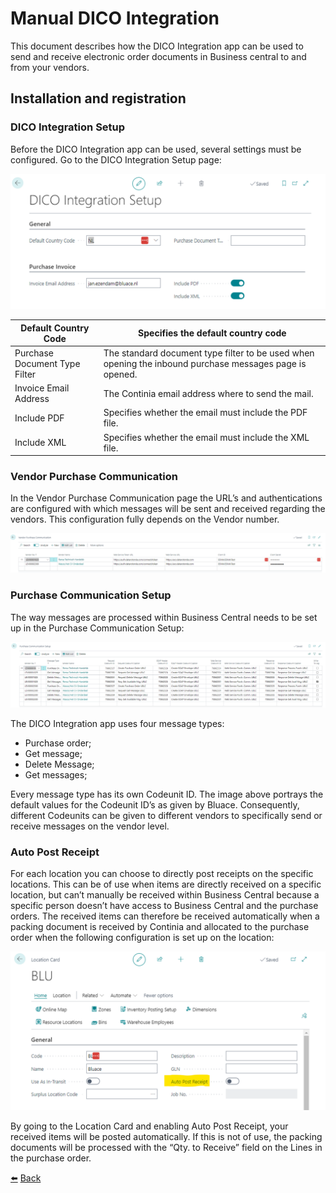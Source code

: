 # Manual DICO Integration
This document describes how the DICO Integration app can be used to send and receive electronic order documents in Business central to and from your vendors.

## Installation and registration

### DICO Integration Setup
Before the DICO Integration app can be used, several settings must be configured. Go to the DICO Integration Setup page:

![DICO Setup](../images/installation-registration/DICO-setup.png)

| **Default Country Code**  | **Specifies the default country code** |
| ------------- | ------------- |
| Purchase Document Type Filter  | The standard document type filter to be used when opening the inbound purchase messages page is opened. |
| Invoice Email Address  | The Continia email address where to send the mail. |
| Include PDF  | Specifies whether the email must include the PDF file. |
| Include XML  | Specifies whether the email must include the XML file. |

### Vendor Purchase Communication
In the Vendor Purchase Communication page the URL’s and authentications are configured with which messages will be sent and received regarding the vendors. This configuration fully depends on the Vendor number.

![Vendor Purchase Communication](../images/installation-registration/vendor-purchase-communication.png)

### Purchase Communication Setup
The way messages are processed within Business Central needs to be set up in the Purchase Communication Setup:

![Purchase Communication Setup](../images/installation-registration/purchase-communication-setup.png)

The DICO Integration app uses four message types:
*	Purchase order;
*	Get message;
*	Delete Message;
*	Get messages;

Every message type has its own Codeunit ID. The image above portrays the default values for the Codeunit ID’s as given by Bluace. Consequently, different Codeunits can be given to different vendors to specifically send or receive messages on the vendor level.

### Auto Post Receipt
For each location you can choose to directly post receipts on the specific locations. This can be of use when items are directly received on a specific location, but can’t manually be received within Business Central because a specific person doesn’t have access to Business Central and the purchase orders. The received items can therefore be received automatically when a packing document is received by Continia and allocated to the purchase order when the following configuration is set up on the location:

![Auto Post Receipt](../images/installation-registration/auto-post-receipt.png)

By going to the Location Card and enabling Auto Post Receipt, your received items will be posted automatically. If this is not of use, the packing documents will be processed with the “Qty. to Receive” field on the Lines in the purchase order.

[:arrow_left:](../README.md) [Back](../README.md)